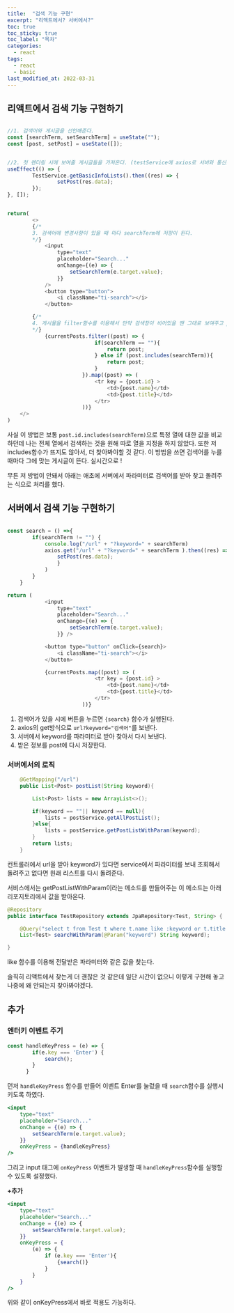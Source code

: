 ```yaml
---
title:  "검색 기능 구현"
excerpt: "리액트에서? 서버에서?"
toc: true
toc_sticky: true
toc_label: "목차"
categories:
  - react
tags:
  - react
  - basic
last_modified_at: 2022-03-31
---
```


## 리액트에서 검색 기능 구현하기 

```javascript

//1. 검색어와 게시글을 선언해준다.
const [searchTerm, setSearchTerm] = useState("");
const [post, setPost] = useState([]);


//2. 첫 렌더링 시에 보여줄 게시글들을 가져온다. (testService에 axios로 서버와 통신)
useEffect(() => {
        TestService.getBasicInfoLists().then((res) => {
                setPost(res.data);
        });
}, []);


return(
        <>
        {/* 
        3. 검색어에 변경사항이 있을 때 마다 searchTerm에 저장이 된다. 
        */}
            <input 
                type="text" 
                placeholder="Search..." 
                onChange={(e) => {
                    setSearchTerm(e.target.value);
                }}
            />
            <button type="button">
                <i className="ti-search"></i>
            </button>

        {/* 
        4. 게시물을 filter함수를 이용해서 만약 검색창이 비어있을 땐 그대로 보여주고 post에 searchTerm이 포함(includes)된 것이 있으면 그 게시물을 보여준다. 
        */}
            {currentPosts.filter((post) => {
                            if(searchTerm == ""){
                                return post;
                            } else if (post.includes(searchTerm)){
                                return post;
                            }
                        }).map((post) => (
                            <tr key = {post.id} >
                                <td>{post.name}</td>
                                <td>{post.title}</td>
                            </tr>
                        ))}
    </>
)
```

사실 이 방법은 보통 `post.id.includes(searchTerm)`으로 특정 열에 대한 값을 비교하던데 나는 전체 열에서 검색하는 것을 원해 따로 열을 지정을 하지 않았다. 
또한 저 includes함수가 뜨지도 않아서, 더 찾아봐야할 것 같다. 이 방법을 쓰면 검색어를 누를 때마다 그에 맞는 게시글이 뜬다. 실시간으로 ! 

무튼 저 방법이 안돼서 아래는 애초에 서버에서 파라미터로 검색어를 받아 찾고 돌려주는 식으로 처리를 했다. 


## 서버에서 검색 기능 구현하기

```javascript

const search = () =>{
        if(searchTerm != "") {
            console.log("/url" + "?keyword=" + searchTerm)
            axios.get("/url" + "?keyword=" + searchTerm ).then((res) => {
                setPost(res.data);
                }
            )
        }
    }

return (
            <input 
                type="text" 
                placeholder="Search..." 
                onChange={(e) => {
                    setSearchTerm(e.target.value);
                }} />

            <button type="button" onClick={search}>
                <i className="ti-search"></i>
            </button>

            {currentPosts.map((post) => (
                            <tr key = {post.id} >
                                <td>{post.name}</td>
                                <td>{post.title}</td>
                            </tr>
                        ))}
```

1. 검색어가 있을 시에 버튼을 누르면 `{search}` 함수가 실행된다.  
2. axios의 get방식으로 `url?keyword="검색어"`를 보낸다.   
3. 서버에서 keyword를 파라미터로 받아 찾아서 다시 보낸다.  
4. 받은 정보를 post에 다시 저장한다.   


### 서버에서의 로직
```java
    @GetMapping("/url")
    public List<Post> postList(String keyword){

        List<Post> lists = new ArrayList<>();

        if(keyword == ""|| keyword == null){
            lists = postService.getAllPostList();
        }else{
            lists = postService.getPostListWithParam(keyword);
        }
        return lists;
    }

```
컨트롤러에서 url을 받아 keyword가 있다면 service에서 파라미터를 보내 조회해서 돌려주고 없다면 원래 리스트를 다시 돌려준다.

서비스에서는 getPostListWithParam이라는 메소드를 만들어주는 이 메소드는 아래 리포지토리에서 값을 받아온다. 

```java
@Repository
public interface TestRepository extends JpaRepository<Test, String> {

    @Query("select t from Test t where t.name like :keyword or t.title like :keyword")
    List<Test> searchWithParam(@Param("keyword") String keyword);

}
```
like 함수를 이용해 전달받은 파라미터와 같은 값을 찾는다. 


솔직히 리액트에서 찾는게 더 괜찮은 것 같은데 일단 시간이 없으니 이렇게 구현해 놓고 나중에 왜 안되는지 찾아봐야겠다. 

## 추가

### 엔터키 이벤트 주기 
```jsx
const handleKeyPress = (e) => {
        if(e.key === 'Enter') {
            search();
        }
      }
```
먼저 `handleKeyPress` 함수를 만들어 이벤트 Enter를 눌렀을 때 `search`함수를 실행시키도록 하였다. 

```jsx
<input 
    type="text"  
    placeholder="Search..." 
    onChange = {(e) => {
        setSearchTerm(e.target.value);
    }}
    onKeyPress = {handleKeyPress}
/>
```
그리고 input 태그에 `onKeyPress` 이벤트가 발생할 때 `handleKeyPress`함수를 실행할 수 있도록 설정했다. 

**+추가**

```jsx
<input 
    type="text"  
    placeholder="Search..." 
    onChange = {(e) => {
        setSearchTerm(e.target.value);
    }}
    onKeyPress = {
        (e) => {
            if (e.key === 'Enter'){
                {search()}
            }
        }
    }
/>
```

위와 같이 onKeyPress에서 바로 적용도 가능하다. 